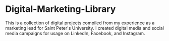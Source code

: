 # Digital-Marketing-Library
This is a collection of digital projects compiled from my experience as a marketing lead for Saint Peter's University. I created digital media and social media campaigns for usage on LinkedIn, Facebook, and Instagram.

